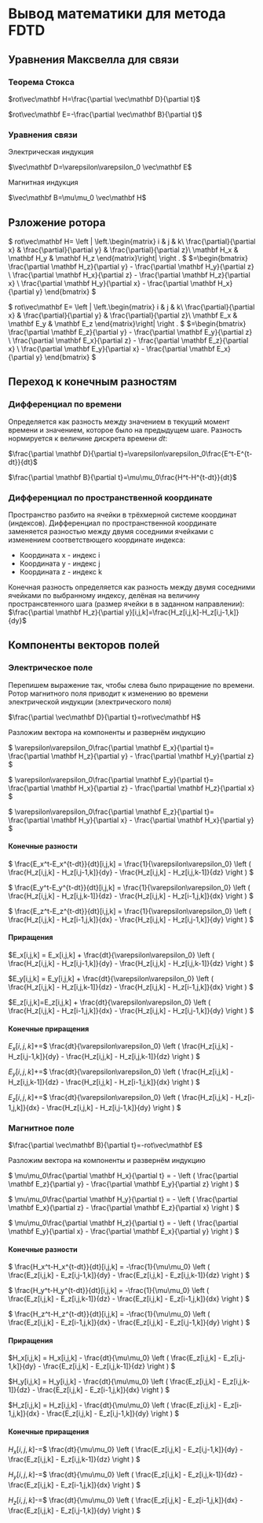 # Вывод математики для метода FDTD

## Уравнения Максвелла для связи

### Теорема Стокса

$rot\vec\mathbf H=\frac{\partial \vec\mathbf D}{\partial t}$

$rot\vec\mathbf E=-\frac{\partial \vec\mathbf B}{\partial t}$

### Уравнения связи

Электрическая индукция

$\vec\mathbf D=\varepsilon\varepsilon_0 \vec\mathbf E$

Магнитная индукция

$\vec\mathbf B=\mu\mu_0 \vec\mathbf H$

## Рзложение ротора

$
rot\vec\mathbf H=
\left | \left.\begin{matrix}
i & j & k\\ 
\frac{\partial}{\partial x} & \frac{\partial}{\partial y} & \frac{\partial}{\partial z}\\ 
\mathbf H_x & \mathbf H_y & \mathbf H_z
\end{matrix}\right| \right .
$
$=\begin{bmatrix}
\frac{\partial \mathbf H_z}{\partial y} - \frac{\partial \mathbf H_y}{\partial z}
\\ 
\frac{\partial \mathbf H_x}{\partial z} - \frac{\partial \mathbf H_z}{\partial x}
\\ 
\frac{\partial \mathbf H_y}{\partial x} - \frac{\partial \mathbf H_x}{\partial y}
\end{bmatrix}
$

$
rot\vec\mathbf E=
\left | \left.\begin{matrix}
i & j & k\\ 
\frac{\partial}{\partial x} & \frac{\partial}{\partial y} & \frac{\partial}{\partial z}\\ 
\mathbf E_x & \mathbf E_y & \mathbf E_z
\end{matrix}\right| \right .
$
$=\begin{bmatrix}
\frac{\partial \mathbf E_z}{\partial y} - \frac{\partial \mathbf E_y}{\partial z}
\\ 
\frac{\partial \mathbf E_x}{\partial z} - \frac{\partial \mathbf E_z}{\partial x}
\\ 
\frac{\partial \mathbf E_y}{\partial x} - \frac{\partial \mathbf E_x}{\partial y}
\end{bmatrix}
$

## Переход к конечным разностям

### Дифференциал по времени
Определяется как разность между значением в текущий момент времени и значением, которое было на предыдущем шаге. Разность нормируется к величине дискрета времени $dt$:

$\frac{\partial \mathbf D}{\partial t}=\varepsilon\varepsilon_0\frac{E^t-E^{t-dt}}{dt}$

$\frac{\partial \mathbf B}{\partial t}=\mu\mu_0\frac{H^t-H^{t-dt}}{dt}$

### Дифференциал по пространственной координате
Пространство разбито на ячейки в трёхмерной системе координат (индексов). Дифференциал по пространственной координате заменяется разностью между двумя соседними ячейками с изменением соответствющего координате индекса:
* Координата x - индекс i
* Координата y - индекс j
* Координата z - индекс k

Конечная разность определяется как разность между двумя соседними ячейками по выбранному индексу, делёная на величину пространсвтенного шага (размер ячейки в в заданном направлении):
$\frac{\partial \mathbf H_z}{\partial y}[i,j,k]=\frac{H_z[i,j,k]-H_z[i,j-1,k]}{dy}$

## Компоненты векторов полей

### Электрическое поле

Перепишем выражение так, чтобы слева было приращение по времени. Ротор магнитного поля приводит к изменению во времени электрической индукции (электрического поля)

$\frac{\partial \vec\mathbf D}{\partial t}=rot\vec\mathbf H$

Разложим вектора на компоненты и развернём индукцию

$
\varepsilon\varepsilon_0\frac{\partial \mathbf E_x}{\partial t}=
    \frac{\partial \mathbf H_z}{\partial y} - \frac{\partial \mathbf H_y}{\partial z}
$

$
\varepsilon\varepsilon_0\frac{\partial \mathbf E_y}{\partial t}=
    \frac{\partial \mathbf H_x}{\partial z} - \frac{\partial \mathbf H_z}{\partial x}
$

$
\varepsilon\varepsilon_0\frac{\partial \mathbf E_z}{\partial t}=
    \frac{\partial \mathbf H_y}{\partial x} - \frac{\partial \mathbf H_x}{\partial y}
$

#### Конечные разности

$
\frac{E_x^t-E_x^{t-dt}}{dt}[i,j,k] =
    \frac{1}{\varepsilon\varepsilon_0}
    \left (
        \frac{H_z[i,j,k] - H_z[i,j-1,k]}{dy} 
      - \frac{H_z[i,j,k] - H_z[i,j,k-1]}{dz}
    \right )
$

$
\frac{E_y^t-E_y^{t-dt}}{dt}[i,j,k] =
    \frac{1}{\varepsilon\varepsilon_0}
    \left (
        \frac{H_z[i,j,k] - H_z[i,j,k-1]}{dz} 
      - \frac{H_z[i,j,k] - H_z[i-1,j,k]}{dx}
    \right )
$

$
\frac{E_z^t-E_z^{t-dt}}{dt}[i,j,k] =
    \frac{1}{\varepsilon\varepsilon_0}
    \left (
        \frac{H_z[i,j,k] - H_z[i-1,j,k]}{dx} 
      - \frac{H_z[i,j,k] - H_z[i,j-1,k]}{dy}
    \right )
$

#### Приращения

$E_x[i,j,k] = E_x[i,j,k] +
    \frac{dt}{\varepsilon\varepsilon_0}
    \left (
        \frac{H_z[i,j,k] - H_z[i,j-1,k]}{dy} 
      - \frac{H_z[i,j,k] - H_z[i,j,k-1]}{dz}
    \right )
$

$E_y[i,j,k] = E_y[i,j,k] +
    \frac{dt}{\varepsilon\varepsilon_0}
    \left (
        \frac{H_z[i,j,k] - H_z[i,j,k-1]}{dz} 
      - \frac{H_z[i,j,k] - H_z[i-1,j,k]}{dx}
    \right )
$

$E_z[i,j,k]=E_z[i,j,k] +
    \frac{dt}{\varepsilon\varepsilon_0}
    \left (
        \frac{H_z[i,j,k] - H_z[i-1,j,k]}{dx} 
      - \frac{H_z[i,j,k] - H_z[i,j-1,k]}{dy}
    \right )
$

#### Конечные приращения

$E_x[i,j,k]$+=$
    \frac{dt}{\varepsilon\varepsilon_0}
    \left (
        \frac{H_z[i,j,k] - H_z[i,j-1,k]}{dy} 
      - \frac{H_z[i,j,k] - H_z[i,j,k-1]}{dz}
    \right )
$

$E_y[i,j,k]$+=$
    \frac{dt}{\varepsilon\varepsilon_0}
    \left (
        \frac{H_z[i,j,k] - H_z[i,j,k-1]}{dz} 
      - \frac{H_z[i,j,k] - H_z[i-1,j,k]}{dx}
    \right )
$

$E_z[i,j,k]$+=$
    \frac{dt}{\varepsilon\varepsilon_0}
    \left (
        \frac{H_z[i,j,k] - H_z[i-1,j,k]}{dx} 
      - \frac{H_z[i,j,k] - H_z[i,j-1,k]}{dy}
    \right )
$

### Магнитное поле

$\frac{\partial \vec\mathbf B}{\partial t}=-rot\vec\mathbf E$

Разложим вектора на компоненты и развернём индукцию

$
\mu\mu_0\frac{\partial \mathbf H_x}{\partial t} = -
    \left (
        \frac{\partial \mathbf E_z}{\partial y} 
      - \frac{\partial \mathbf E_y}{\partial z}
    \right )
$

$
\mu\mu_0\frac{\partial \mathbf H_y}{\partial t} = -
    \left (
        \frac{\partial \mathbf E_x}{\partial z} 
        - \frac{\partial \mathbf E_z}{\partial x}
    \right ) 
$

$
\mu\mu_0\frac{\partial \mathbf H_z}{\partial t} = -
    \left (
        \frac{\partial \mathbf E_y}{\partial x} 
        - \frac{\partial \mathbf E_x}{\partial y}
    \right )
$

#### Конечные разности

$
\frac{H_x^t-H_x^{t-dt}}{dt}[i,j,k] =
   -\frac{1}{\mu\mu_0}
    \left (
        \frac{E_z[i,j,k] - E_z[i,j-1,k]}{dy} 
      - \frac{E_z[i,j,k] - E_z[i,j,k-1]}{dz}
    \right )
$

$
\frac{H_y^t-H_y^{t-dt}}{dt}[i,j,k] =
   -\frac{1}{\mu\mu_0}
    \left (
        \frac{E_z[i,j,k] - E_z[i,j,k-1]}{dz} 
      - \frac{E_z[i,j,k] - E_z[i-1,j,k]}{dx}
    \right )
$

$
\frac{H_z^t-H_z^{t-dt}}{dt}[i,j,k] =
   -\frac{1}{\mu\mu_0}
    \left (
        \frac{E_z[i,j,k] - E_z[i-1,j,k]}{dx} 
      - \frac{E_z[i,j,k] - E_z[i,j-1,k]}{dy}
    \right )
$

#### Приращения

$H_x[i,j,k] = H_x[i,j,k] -
    \frac{dt}{\mu\mu_0}
    \left (
        \frac{E_z[i,j,k] - E_z[i,j-1,k]}{dy} 
      - \frac{E_z[i,j,k] - E_z[i,j,k-1]}{dz}
    \right )
$

$H_y[i,j,k] = H_y[i,j,k] -
    \frac{dt}{\mu\mu_0}
    \left (
        \frac{E_z[i,j,k] - E_z[i,j,k-1]}{dz} 
      - \frac{E_z[i,j,k] - E_z[i-1,j,k]}{dx}
    \right )
$

$H_z[i,j,k] = H_z[i,j,k] -
    \frac{dt}{\mu\mu_0}
    \left (
        \frac{E_z[i,j,k] - E_z[i-1,j,k]}{dx} 
      - \frac{E_z[i,j,k] - E_z[i,j-1,k]}{dy}
    \right )
$

#### Конечные приращения

$H_x[i,j,k]$-=$
    \frac{dt}{\mu\mu_0}
    \left (
        \frac{E_z[i,j,k] - E_z[i,j-1,k]}{dy} 
      - \frac{E_z[i,j,k] - E_z[i,j,k-1]}{dz}
    \right )
$

$H_y[i,j,k]$-=$
    \frac{dt}{\mu\mu_0}
    \left (
        \frac{E_z[i,j,k] - E_z[i,j,k-1]}{dz} 
      - \frac{E_z[i,j,k] - E_z[i-1,j,k]}{dx}
    \right )
$

$H_z[i,j,k]$-=$
    \frac{dt}{\mu\mu_0}
    \left (
        \frac{E_z[i,j,k] - E_z[i-1,j,k]}{dx} 
      - \frac{E_z[i,j,k] - E_z[i,j-1,k]}{dy}
    \right )
$